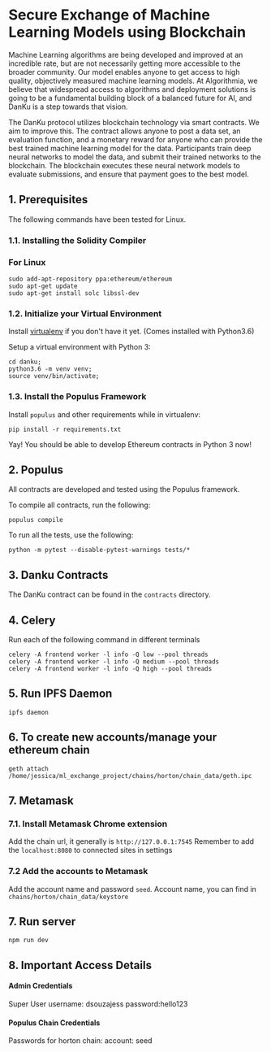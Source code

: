 # Secure Exchange of Machine Learning Models using Blockchain

Machine Learning algorithms are being developed and improved at an incredible rate, but are not necessarily getting more accessible to the broader community. Our model enables anyone to get access to high quality, objectively measured machine learning models. At Algorithmia, we believe that widespread access to algorithms and deployment solutions is going to be a fundamental building block of a balanced future for AI, and DanKu is a step towards that vision.

The DanKu protocol utilizes blockchain technology via smart contracts. We aim to improve this. The contract allows anyone to post a data set, an evaluation function, and a monetary reward for anyone who can provide the best trained machine learning model for the data. Participants train deep neural networks to model the data, and submit their trained networks to the blockchain. The blockchain executes these neural network models to evaluate submissions, and ensure that payment goes to the best model.



## 1. Prerequisites

The following commands have been tested for Linux.

### 1.1. Installing the Solidity Compiler

### For Linux

```
sudo add-apt-repository ppa:ethereum/ethereum
sudo apt-get update
sudo apt-get install solc libssl-dev
```

### 1.2. Initialize your Virtual Environment

Install [virtualenv](https://virtualenv.pypa.io/en/stable/) if you don't have it yet. (Comes installed with Python3.6)

Setup a virtual environment with Python 3:

```
cd danku;
python3.6 -m venv venv;
source venv/bin/activate;

```

### 1.3. Install the Populus Framework

Install `populus` and other requirements while in virtualenv:

```
pip install -r requirements.txt
```

Yay! You should be able to develop Ethereum contracts in Python 3 now!

## 2. Populus

All contracts are developed and tested using the Populus framework.

To compile all contracts, run the following:

```
populus compile
```

To run all the tests, use the following:

```
python -m pytest --disable-pytest-warnings tests/*
```

## 3. Danku Contracts

The DanKu contract can be found in the `contracts` directory.

## 4. Celery

Run each of the following command in different terminals

```
celery -A frontend worker -l info -Q low --pool threads
celery -A frontend worker -l info -Q medium --pool threads
celery -A frontend worker -l info -Q high --pool threads
```

## 5. Run IPFS Daemon

```
ipfs daemon
```

## 6. To create new accounts/manage your ethereum chain

```
geth attach /home/jessica/ml_exchange_project/chains/horton/chain_data/geth.ipc 
```

## 7. Metamask

### 7.1. Install Metamask Chrome extension
Add the chain url, it generally is ```http://127.0.0.1:7545``` Remember to add the ```localhost:8080``` to connected sites in settings
### 7.2  Add the accounts to Metamask
Add the account name and password `seed`. Account name, you can find in ```chains/horton/chain_data/keystore```

## 7. Run server

```
npm run dev
```

## 8. Important Access Details

#### Admin Credentials
Super User username: dsouzajess 
password:hello123

#### Populus Chain Credentials
Passwords for horton chain: account: seed 
